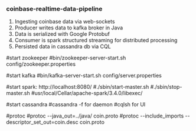 ### coinbase-realtime-data-pipeline

1. Ingesting coinbase data via web-sockets
2. Producer writes data to kafka broker in Java
3. Data is serialized with Google Protobuf
3. Consumer is spark structured streaming for distributed processing
4. Persisted data in cassandra db via CQL



#start zookeeper
#bin/zookeeper-server-start.sh config/zookeeper.properties

#start kafka
#bin/kafka-server-start.sh config/server.properties

#start spark: http://localhost:8080/
#./sbin/start-master.sh
#./sbin/stop-master.sh
#usr/local/Cellar/apache-spark/3.4.0/libexec/


#start cassandra
#cassandra -f for daemon
#cqlsh for UI


#protoc
#protoc --java_out=../java/ coin.proto
#protoc --include_imports --descriptor_set_out=coin.desc coin.proto